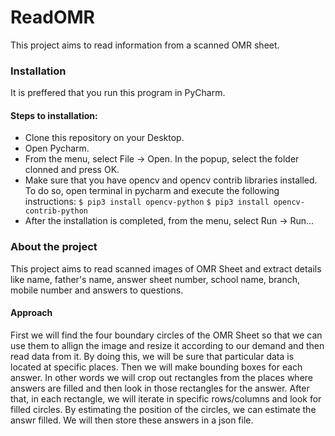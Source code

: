 # ReadOMR

This project aims to read information from a scanned OMR sheet.


### Installation

It is preffered that you run this program in  PyCharm.

#### Steps to installation:
* Clone this repository on your Desktop.
* Open Pycharm.
* From the menu, select File -> Open. In the popup, select the folder clonned and press OK. 
* Make sure that you have opencv and opencv contrib libraries installed. To do so, open terminal in pycharm and execute the following instructions:
`$ pip3 install opencv-python`
`$ pip3 install opencv-contrib-python`
* After the installation is completed, from the menu, select Run ->   Run...


### About the project

This project aims to read scanned images of OMR Sheet and extract details like name, father's name, answer sheet number, school name, branch, mobile number and answers to questions.

#### Approach

First we will find the four boundary circles of the OMR Sheet so that we can use them to allign the image and resize it according to our demand and then read data from it. By doing this, we will be sure that particular data is located at specific places.
Then we will make bounding boxes for each answer. In other words we will crop out rectangles from the places where answers are filled and then look in those rectangles for the answer.
After that, in each rectangle, we will iterate in specific rows/columns and look for filled circles. By estimating the position of the circles, we can estimate the answr filled. We will then store these answers in a json file. 
